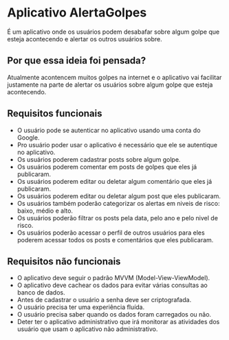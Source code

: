 # Aplicativo AlertaGolpes

É um aplicativo onde os usuários podem desabafar sobre algum golpe que esteja acontecendo e alertar os outros usuários sobre.

## Por que essa ideia foi pensada?
Atualmente acontencem muitos golpes na internet e o aplicativo vai facilitar justamente na parte de alertar os usuários sobre algum golpe que esteja acontecendo.


## Requisitos funcionais
- O usuário pode se autenticar no aplicativo usando uma conta do Google.
- Pro usuário poder usar o aplicativo é necessário que ele se autentique no aplicativo.
- Os usuários poderem cadastrar posts sobre algum golpe.
- Os usuários poderem comentar em posts de golpes que eles já publicaram.
- Os usuários poderem editar ou deletar algum comentário que eles já publicaram.
- Os usuários poderem editar ou deletar algum post que eles publicaram.
- Os usuários também poderão categorizar os alertas em niveis de risco: baixo, médio e alto.
- Os usuários poderão filtrar os posts pela data, pelo ano e pelo nivel de risco.
- Os usuários poderão acessar o perfil de outros usuários para eles poderem acessar todos os posts e comentários que eles publicaram.


## Requisitos não funcionais
- O aplicativo deve seguir o padrão MVVM (Model-View-ViewModel).
- O aplicativo deve cachear os dados para evitar várias consultas ao banco de dados.
- Antes de cadastrar o usuário a senha deve ser criptografada.
- O usuário precisa ter uma experiência fluída.
- O usuário precisa saber quando os dados foram carregados ou não.
- Deter ter o aplicativo administrativo que irá monitorar as atividades dos usuário que usam o aplicativo não administrativo.